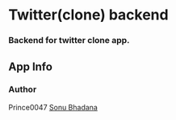# Twitter(clone) backend

### Backend for twitter clone app.

## App Info

### Author

Prince0047
[Sonu Bhadana](https://sonubhadana.netlify.app/)
